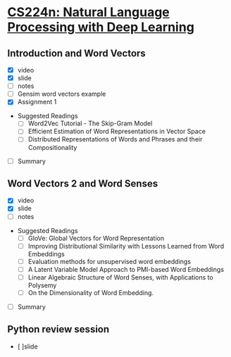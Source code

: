 # [CS224n: Natural Language Processing with Deep Learning](http://web.stanford.edu/class/cs224n/)


## Introduction and Word Vectors 
- [x] video 
- [x] slide
- [ ] notes
- [ ] Gensim word vectors example
- [x] Assignment 1
- Suggested Readings
    - [ ] Word2Vec Tutorial - The Skip-Gram Model
    - [ ] Efficient Estimation of Word Representations in Vector Space
    - [ ] Distributed Representations of Words and Phrases and their Compositionality 
- [ ] Summary


## Word Vectors 2 and Word Senses
- [x] video 
- [x] slide
- [ ] notes
- Suggested Readings
    - [ ] GloVe: Global Vectors for Word Representation
    - [ ] Improving Distributional Similarity with Lessons Learned from Word Embeddings
    - [ ] Evaluation methods for unsupervised word embeddings
    - [ ] A Latent Variable Model Approach to PMI-based Word Embeddings
    - [ ] Linear Algebraic Structure of Word Senses, with Applications to Polysemy
    - [ ] On the Dimensionality of Word Embedding.
- [ ] Summary

## Python review session 
- [ ]slide
